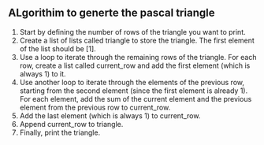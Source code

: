## ALgorithim to generte the pascal triangle

1. Start by defining the number of rows of the triangle you want to print.
2. Create a list of lists called triangle to store the triangle. The first element of the list should be [1].
3. Use a loop to iterate through the remaining rows of the triangle. For each row, create a list called current_row and add the first element (which is always 1) to it.
4. Use another loop to iterate through the elements of the previous row, starting from the second element (since the first element is already 1). For each element, add the sum of the current element and the previous element from the previous row to current_row.
5. Add the last element (which is always 1) to current_row.
6. Append current_row to triangle.
7. Finally, print the triangle.
